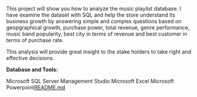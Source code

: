 
This project will show you how to analyze the music playlist database. I have examine the dataset with SQL and help the store understand its business growth by answering simple and complex questions based on geopgraphical growth, purchase power, total revenue, genre performance, music band popularity, best city in terms of revenue and best customer in terms of purchase rate.

This analysis will provide great insight to the stake holders to take right and effective decisions.

******Database and Tools:******

Microsoft SQL Server Management Studio
Microsoft Excel
Microsoft Powerpoint[README.md](https://github.com/Yo3110/SQL/files/12909372/README.md)
